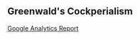 ## Greenwald's Cockperialism

[Google Analytics Report](https://analytics.google.com/analytics/web/#/report-home/a176936640w245010189p227901067)
